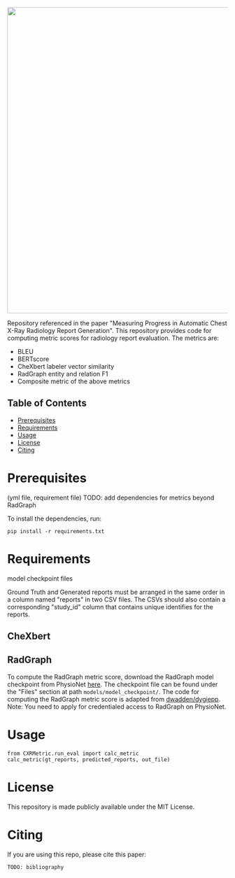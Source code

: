 <img src="metric-radiologist-alignment.jpg" width="700"/>

Repository referenced in the paper "Measuring Progress in Automatic Chest 
X-Ray Radiology Report Generation". This repository provides code for computing
metric scores for radiology report evaluation. The metrics are:
* BLEU
* BERTscore
* CheXbert labeler vector similarity
* RadGraph entity and relation F1
* Composite metric of the above metrics


## Table of Contents
* [Prerequisites](#prerequisites)
* [Requirements](#requirements)
* [Usage](#usage)
* [License](#license)
* [Citing](#citing)


<a name="prerequisites"></a>

# Prerequisites
(yml file, requirement file)
TODO: add dependencies for metrics beyond RadGraph

To install the dependencies, run:
```
pip install -r requirements.txt
```

<a name="requirements"></a>

# Requirements
model checkpoint files

Ground Truth and Generated reports must be arranged in the same order in a
column named "reports" in two CSV files. The CSVs should also contain a
corresponding "study_id" column that contains unique identifies for the reports.

## CheXbert

## RadGraph
To compute the RadGraph metric score, download the RadGraph model checkpoint
from PhysioNet [here](https://physionet.org/content/radgraph/1.0.0/). The
checkpoint file can be found under the "Files" section at path
`models/model_checkpoint/`.
The code for computing the RadGraph metric score is adapted from
[dwadden/dygiepp](https://github.com/dwadden/dygiepp).
Note: You need to apply for credentialed access to RadGraph on PhysioNet.


<a name="usage"></a>

# Usage
```
from CXRMetric.run_eval import calc_metric
calc_metric(gt_reports, predicted_reports, out_file)
```


<a name="license"></a>

# License
This repository is made publicly available under the MIT License.


<a name="citing"></a>

# Citing
If you are using this repo, please cite this paper:
```
TODO: bibliography
```
